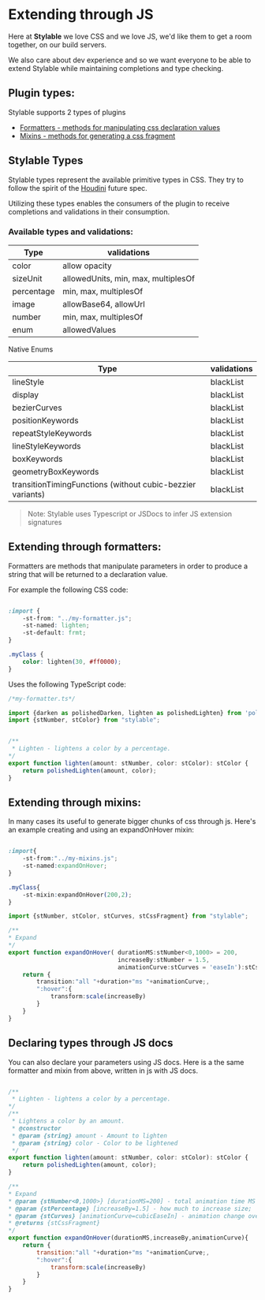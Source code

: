 # Extending through JS

Here at **Stylable** we love CSS and we love JS, we'd like them to get a room together, on our build servers.

We also care about dev experience and so we want everyone to be able to extend Stylable while maintaining completions and type checking.

## Plugin types:

Stylable supports 2 types of plugins
* [Formatters - methods for manipulating css declaration values]('./formatters.md)
* [Mixins - methods for generating a css fragment]('./mixin-syntax.md)

## Stylable Types

Stylable types represent the available primitive types in CSS. They try to follow the spirit of the [Houdini](https://github.com/w3c/css-houdini-drafts/wiki) future spec. 

Utilizing these types enables the consumers of the plugin to receive completions and validations in their consumption.

### Available types and validations:

| Type | validations |
|----|----|
| color | allow opacity | 
| sizeUnit | allowedUnits, min, max, multiplesOf | 
| percentage | min, max, multiplesOf | 
| image | allowBase64, allowUrl | 
| number | min, max, multiplesOf | 
| enum | allowedValues |

Native Enums

| Type | validations |
|----|----|
| lineStyle | blackList |
| display | blackList |
| bezierCurves | blackList |
| positionKeywords | blackList |
| repeatStyleKeywords | blackList |
| lineStyleKeywords | blackList |
| boxKeywords | blackList |
| geometryBoxKeywords | blackList |
| transitionTimingFunctions (without cubic-bezzier variants) | blackList |



> Note: Stylable uses Typescript or JSDocs to infer JS extension signatures

## Extending through formatters:

Formatters are methods that manipulate parameters in order to produce a string that will be returned to a declaration value.


For example the following CSS code:

```css

:import {
    -st-from: "../my-formatter.js";
    -st-named: lighten;
    -st-default: frmt;
}

.myClass {
    color: lighten(30, #ff0000);
}

```

Uses the following TypeScript code:

```ts
/*my-formatter.ts*/

import {darken as polishedDarken, lighten as polishedLighten} from 'polished';
import {stNumber, stColor} from "stylable";


/**
 * Lighten - lightens a color by a percentage.
*/
export function lighten(amount: stNumber, color: stColor): stColor {
    return polishedLighten(amount, color);
}
```

## Extending through mixins:

In many cases its useful to generate bigger chunks of css through js.
Here's an example creating and using an expandOnHover mixin:

```css

:import{
    -st-from:"../my-mixins.js";
    -st-named:expandOnHover;
}

.myClass{
    -st-mixin:expandOnHover(200,2);
}

```


```ts
import {stNumber, stColor, stCurves, stCssFragment} from "stylable";

/**
* Expand
*/
export function expandOnHover( durationMS:stNumber<0,1000> = 200,
                               increaseBy:stNumber = 1.5,
                               animationCurve:stCurves = 'easeIn'):stCssFragment{
    return {
        transition:"all "+duration+"ms "+animationCurve;,
        ":hover":{
            transform:scale(increaseBy)
        }
    }
}

```


## Declaring types through JS docs

You can also declare your parameters using JS docs.
Here is a the same formatter and mixin from above, written in js with JS docs.


```jsx

/**
 * Lighten - lightens a color by a percentage.
*/
/**
 * Lightens a color by an amount.
 * @constructor
 * @param {string} amount - Amount to lighten
 * @param {string} color - Color to be lightened
 */
export function lighten(amount: stNumber, color: stColor): stColor {
    return polishedLighten(amount, color);
}

/**
* Expand
* @param {stNumber<0,1000>} [durationMS=200] - total animation time MS
* @param {stPercentage} [increaseBy=1.5] - how much to increase size;
* @param {stCurves} [animationCurve=cubicEaseIn] - animation change over time curve
* @returns {stCssFragment}
*/
export function expandOnHover(durationMS,increaseBy,animationCurve){
    return {
        transition:"all "+duration+"ms "+animationCurve;,
        ":hover":{
            transform:scale(increaseBy)
        }
    }
}

```

